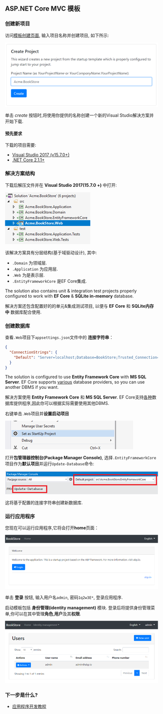 ## ASP.NET Core MVC 模板

### 创建新项目

访问[模板创建页面](https://abp.io/Templates), 输入项目名称并创建项目, 如下所示:

![bookstore-create--template](images/bookstore-create-template.png)

单击 *create* 按钮时,将使用你提供的名称创建一个新的Visual Studio解决方案并开始下载.

#### 预先要求

下载的项目需要:

* [Visual Studio 2017 (v15.7.0+)](https://visualstudio.microsoft.com/tr/downloads/)
* [.NET Core 2.1.1+](https://www.microsoft.com/net/download/dotnet-core/)

### 解决方案结构

下载后解压文件并在 **Visual Studio 2017(15.7.0 +)** 中打开:

![bookstore-visual-studio-solution](images/bookstore-visual-studio-solution.png)

该解决方案具有分层结构(基于域驱动设计), 其中:

* ``.Domain`` 为领域层.
* ``.Application`` 为应用层.
* ``.Web`` 为是表示层.
* ``.EntityFrameworkCore`` 是EF Core集成.

The solution also contains unit & integration test projects properly configured to work with **EF Core** & **SQLite in-memory** database.

解决方案还包含配置好的的单元&集成测试项目, 以便与 **EF Core** 和 **SQLite内存中** 数据库配合使用.

### 创建数据库

查看`.Web`项目下`appsettings.json`文件中的 **连接字符串**：

````json
{
  "ConnectionStrings": {
    "Default": "Server=localhost;Database=BookStore;Trusted_Connection=True"
  }
}
````

The solution is configured to use **Entity Framework Core** with **MS SQL Server**. EF Core supports [various](https://docs.microsoft.com/en-us/ef/core/providers/) database providers, so you can use another DBMS if you want.

解决方案使用 **Entity Framework Core** 和 **MS SQL Server**. EF Core支持[各种](https://docs.microsoft.com/en-us/ef/core/providers/)数据库提供程序,因此你可以根据实际需要使用其他DBMS.

右键单击`.Web`项目并**设置启动项目**

![set-as-startup-project](images/set-as-startup-project.png)

打开**包管理器控制台(Package Manager Console)**, 选择`.EntityFrameworkCore`项目作为**默认项目**并运行`Update-Database`命令:

![pcm-update-database](images/pcm-update-database.png)

这将基于配置的连接字符串创建新数据库.

### 运行应用程序

您现在可以运行应用程序,它将会打开**home**页面：

![bookstore-homepage](images/bookstore-homepage.png)

单击 **登录** 按钮, 输入用户名`admin`, 密码`1q2w3E*`, 登录应用程序.

启动模板包括 **身份管理(identity management)** 模块. 登录后将提供身份管理菜单,你可以在其中管理**角色**,**用户**及其**权限**.

![bookstore-user-management](images/bookstore-user-management.png)

### 下一步是什么?

* [应用程序开发教程](Tutorials/AspNetCore-Mvc/Part-I.md)
